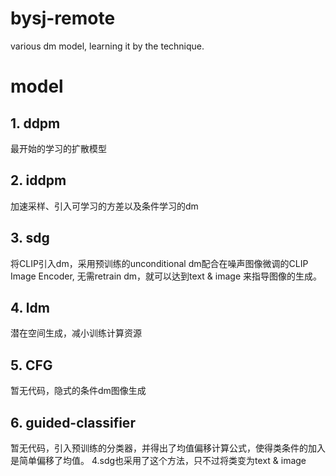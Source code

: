 # bysj-remote
various dm model, learning it by the technique.

# model

## 1. ddpm
最开始的学习的扩散模型
## 2. iddpm
加速采样、引入可学习的方差以及条件学习的dm
## 3. sdg
将CLIP引入dm，采用预训练的unconditional dm配合在噪声图像微调的CLIP Image Encoder,
无需retrain dm，就可以达到text & image 来指导图像的生成。
## 4. ldm
潜在空间生成，减小训练计算资源
## 5. CFG
暂无代码，隐式的条件dm图像生成
## 6. guided-classifier
暂无代码，引入预训练的分类器，并得出了均值偏移计算公式，使得类条件的加入是简单偏移了均值。
4.sdg也采用了这个方法，只不过将类变为text & image

